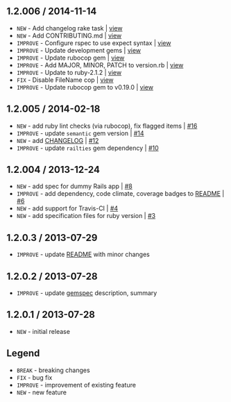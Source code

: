 1.2.006 / 2014-11-14
--------------------

- `NEW` - Add changelog rake task | [view](https://github.com/jhx/gem-logger-jquery-rails/commit/71b4f75)
- `NEW` - Add CONTRIBUTING.md | [view](https://github.com/jhx/gem-logger-jquery-rails/commit/368ebfd)
- `IMPROVE` - Configure rspec to use expect syntax | [view](https://github.com/jhx/gem-logger-jquery-rails/commit/023f087)
- `IMPROVE` - Update development gems | [view](https://github.com/jhx/gem-logger-jquery-rails/commit/468934b)
- `IMPROVE` - Update rubocop gem | [view](https://github.com/jhx/gem-logger-jquery-rails/commit/4540e47)
- `IMPROVE` - Add MAJOR, MINOR, PATCH to version.rb | [view](https://github.com/jhx/gem-logger-jquery-rails/commit/7ee6155)
- `IMPROVE` - Update to ruby-2.1.2 | [view](https://github.com/jhx/gem-logger-jquery-rails/commit/398453d)
- `FIX` - Disable FileName cop | [view](https://github.com/jhx/gem-logger-jquery-rails/commit/f3ffbed)
- `IMPROVE` - Update rubocop gem to v0.19.0 | [view](https://github.com/jhx/gem-logger-jquery-rails/commit/29e9f8d)


1.2.005 / 2014-02-18
--------------------

- `NEW` - add ruby lint checks (via rubocop), fix flagged items | [#16][]
- `IMPROVE` - update `semantic` gem version | [#14][]
- `NEW` - add [CHANGELOG](CHANGELOG.md) | [#12][]
- `IMPROVE` - update `railties` gem dependency | [#10][]


1.2.004 / 2013-12-24
--------------------

- `NEW` - add spec for dummy Rails app | [#8][]
- `IMPROVE` - add dependency, code climate, coverage badges to [README](README.md) | [#6][]
- `NEW` - add support for Travis-CI | [#4][]
- `NEW` - add specification files for ruby version | [#3][]


1.2.0.3 / 2013-07-29
--------------------

- `IMPROVE` - update [README](README.md) with minor changes


1.2.0.2 / 2013-07-28
--------------------

- `IMPROVE` - update [gemspec](logger-jquery-rails.gemspec) description, summary


1.2.0.1 / 2013-07-28
--------------------

- `NEW` - initial release


Legend
------

- `BREAK`   - breaking changes
- `FIX`     - bug fix
- `IMPROVE` - improvement of existing feature
- `NEW`     - new feature

<!--- The following link definition list is generated by PimpMyChangelog --->
[#3]: https://github.com/jhx/gem-logger-jquery-rails/issues/3
[#4]: https://github.com/jhx/gem-logger-jquery-rails/issues/4
[#6]: https://github.com/jhx/gem-logger-jquery-rails/issues/6
[#8]: https://github.com/jhx/gem-logger-jquery-rails/issues/8
[#10]: https://github.com/jhx/gem-logger-jquery-rails/issues/10
[#12]: https://github.com/jhx/gem-logger-jquery-rails/issues/12
[#14]: https://github.com/jhx/gem-logger-jquery-rails/issues/14
[#16]: https://github.com/jhx/gem-logger-jquery-rails/issues/16
